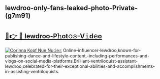 ## lewdroo-only-fans​-leaked-photo​-Private-(g7m91)


# <h2><a href="https://mediaupload.pro?title=lewdroo&ref=git">🔗👉 🔴 lewdroo-P𝚑ot𝚘𝚜-V𝚒d𝚎o</a></h2>

[![Corinna Kopf Nue Nu𝚍e𝚜](https://i.imgur.com/0qMVB7G.gif)](https://mediaupload.pro?title=lewdroo&ref=git)
Online-influencer-lewdroo,known-for-publishing-dance-and-lifestyle-content,-including-performances-and-vlogs-on-social-media-platforms.Brilliant-ventriloquist-assistant-lewdroo,celebrated-for-their-exceptional-abilities-and-accomplishments-in-assisting-ventriloquists.  